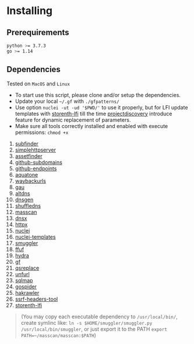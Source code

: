 # Installing

## Prerequirements
```bash
python >= 3.7.3
go >= 1.14
```

## Dependencies
Tested on `MacOS` and `Linux`
- To start use this script, please clone and/or setup the dependencies.
- Update your local `~/.gf` with `./gfpatterns/`
- Use option `nuclei -ut -ud '$PWD/'` to use it properly, but for LFI update templates with [storenth-lfi](https://github.com/storenth/nuclei-templates/blob/master/vulnerabilities/other/storenth-lfi.yaml) till the time [projectdiscovery](https://github.com/projectdiscovery) introduce feature for dynamic replacement of parameters.
- Make sure all tools correctly installed and enabled with execute permissions: `chmod +x`
1. [subfinder](https://github.com/projectdiscovery/subfinder)
2. [simplehttpserver](https://github.com/projectdiscovery/simplehttpserver)
3. [assetfinder](https://github.com/tomnomnom/assetfinder)
4. [github-subdomains](https://github.com/storenth/github-search/blob/master/github-subdomains.py)
5. [github-endpoints](https://github.com/storenth/github-search/blob/master/github-endpoints.py)
6. [aquatone](https://github.com/michenriksen/aquatone)
7. [waybackurls](https://github.com/tomnomnom/waybackurls)
8. [gau](https://github.com/lc/gau)
9. [altdns](https://github.com/infosec-au/altdns)
10. [dnsgen](https://github.com/ProjectAnte/dnsgen/)
11. [shuffledns](https://github.com/projectdiscovery/shuffledns)
12. [masscan](https://github.com/robertdavidgraham/masscan)
13. [dnsx](https://github.com/projectdiscovery/dnsx)
14. [httpx](https://github.com/projectdiscovery/httpx)
15. [nuclei](https://github.com/projectdiscovery/nuclei)
16. [nuclei-templates](https://github.com/storenth/nuclei-templates)
17. [smuggler](https://github.com/storenth/requestsmuggler)
18. [ffuf](https://github.com/ffuf/ffuf)
19. [hydra](https://github.com/vanhauser-thc/thc-hydra)
20. [gf](https://github.com/tomnomnom/gf)
21. [qsreplace](https://github.com/tomnomnom/qsreplace)
22. [unfurl](https://github.com/tomnomnom/unfurl)
23. [sqlmap](https://github.com/sqlmapproject/sqlmap)
24. [gospider](https://github.com/jaeles-project/gospider)
25. [hakrawler](https://github.com/hakluke/hakrawler)
26. [ssrf-headers-tool](https://github.com/storenth/Bug-Bounty-Toolz/blob/master/ssrf.py)
27. [storenth-lfi](https://github.com/storenth/nuclei-templates/blob/master/vulnerabilities/other/storenth-lfi.yaml)
> (You may copy each executable dependency to `/usr/local/bin/`, create symlinc like: `ln -s $HOME/smuggler/smuggler.py /usr/local/bin/smuggler`, or just export it to the PATH `export PATH=~/masscan/masscan:$PATH`)
